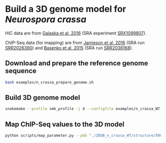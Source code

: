 # Build a 3D genome model for *Neurospora crassa*

HiC data are from [Galaska et al, 2016](https://pubmed.ncbi.nlm.nih.gov/27260477/) (SRA experiment [SRX1099807](https://www.ncbi.nlm.nih.gov/sra?term=SRX1099807)).

ChIP-Seq data (for mapping) are from [Jamieson et al, 2016](https://pubmed.ncbi.nlm.nih.gov/26537359/) (SRA run [SRR2026390](https://www.ncbi.nlm.nih.gov/sra/?term=SRR2026390)) and [Basenko et al, 2015](https://pubmed.ncbi.nlm.nih.gov/26578794/) (SRA run [SRR2036168](https://www.ncbi.nlm.nih.gov/sra/?term=SRR2036168)).

## Download and prepare the reference genome sequence

```bash
bash examples/n_crassa_prepare_genome.sh
```

## Build 3D genome model

```bash
snakemake --profile smk_profile -j 4 --configfile examples/n_crassa_WT.yml
```

## Map ChIP-Seq values to the 3D model

```bash
python scripts/map_parameter.py --pdb "./3DGB_n_crassa_WT/structure/50000/structure_cleaned.pdb" --BedGraph "./examples/n_crassa.bedgraph" --output "./3DGB_n_crassa_WT/structure/50000/structure_with_parameter.pdb"
```

